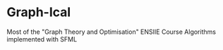 # Graph-Ical
Most of the "Graph Theory and Optimisation" ENSIIE Course Algorithms implemented with SFML
